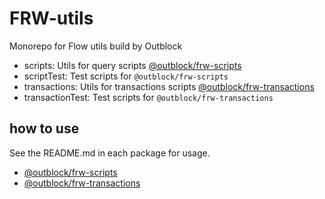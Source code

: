 # FRW-utils

Monorepo for Flow utils build by Outblock

- scripts: Utils for query scripts [@outblock/frw-scripts](https://github.com/Outblock/FRW-utils/tree/dev/scripts)
- scriptTest: Test scripts for `@outblock/frw-scripts`
- transactions: Utils for transactions scripts [@outblock/frw-transactions](https://github.com/Outblock/FRW-utils/tree/dev/transactions)
- transactionTest: Test scripts for `@outblock/frw-transactions`


## how to use

See the README.md in each package for usage.

- [@outblock/frw-scripts](https://github.com/Outblock/FRW-utils/blob/dev/scripts/README.md)
- [@outblock/frw-transactions](https://github.com/Outblock/FRW-utils/blob/dev/transactions/README.md)

